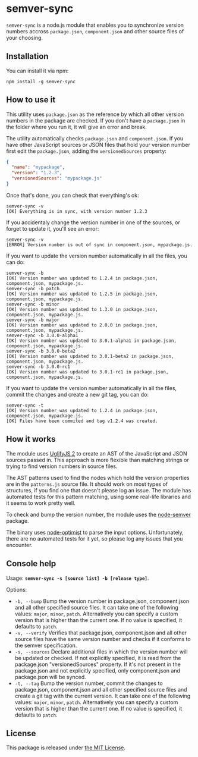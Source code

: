 # semver-sync

`semver-sync` is a node.js module that enables you to synchronize version numbers accross `package.json`, `component.json` and other source files of your choosing.

## Installation

You can install it via npm:

````
npm install -g semver-sync
````

## How to use it

This utility uses `package.json` as the reference by which all other version numbers in the package are checked. If you don't have a `package.json` in the folder where you run it, it will give an error and break.

The utility automatically checks `package.json` and `component.json`. If you have other JavaScript sources or JSON files that hold your version number first edit the `package.json`, adding the `versionedSources` property:

````json
{
  "name": "mypackage",
  "version": "1.2.3",
  "versionedSources": "mypackage.js"
}
````

Once that's done, you can check that everything's ok:

````terminal
semver-sync -v
[OK] Everything is in sync, with version number 1.2.3
````

If you accidentaly change the version number in one of the sources, or forget to update it, you'll see an error:

````
semver-sync -v
[ERROR] Version number is out of sync in component.json, mypackage.js.
````

If you want to update the version number automatically in all the files, you can do:

````
semver-sync -b
[OK] Version number was updated to 1.2.4 in package.json, component.json, mypackage.js.
semver-sync -b patch
[OK] Version number was updated to 1.2.5 in package.json, component.json, mypackage.js.
semver-sync -b minor
[OK] Version number was updated to 1.3.0 in package.json, component.json, mypackage.js.
semver-sync -b major
[OK] Version number was updated to 2.0.0 in package.json, component.json, mypackage.js.
semver-sync -b 3.0.0-alpha1
[OK] Version number was updated to 3.0.1-alpha1 in package.json, component.json, mypackage.js.
semver-sync -b 3.0.0-beta2
[OK] Version number was updated to 3.0.1-beta2 in package.json, component.json, mypackage.js.
semver-sync -b 3.0.0-rc1
[OK] Version number was updated to 3.0.1-rc1 in package.json, component.json, mypackage.js.
````

If you want to update the version number automatically in all the files, commit the changes and create a new git tag, you can do:

````
semver-sync -t
[OK] Version number was updated to 1.2.4 in package.json, component.json, mypackage.js.
[OK] Files have been commited and tag v1.2.4 was created.
````

## How it works

The module uses [UglifyJS 2](https://github.com/mishoo/UglifyJS2) to create an AST of the JavaScript and JSON sources passed in. This approach is more flexible than matching strings or trying to find version numbers in source files.

The AST patterns used to find the nodes which hold the version properties are in the `patterns.js` source file. It should work on most types of structures, if you find one that doesn't please log an issue. The module has automated tests for this pattern matching, using some real-life libraries and it seems to work pretty well.

To check and bump the version number, the module uses the [node-semver](https://github.com/isaacs/node-semver) package.

The binary uses [node-optimist](https://github.com/substack/node-optimist) to parse the input options. Unfortunately, there are no automated tests for it yet, so please log any issues that you encounter.

## Console help

Usage: **`semver-sync -s [source list] -b [release type]`**.

Options:

* `-b, --bump`
   Bump the version number in package.json, component.json and all other specified source files. It can take one of the following values: `major`, `minor`, `patch`. Alternatively you can specify a custom version that is higher than the current one. If no value is specified, it defaults to `patch`.
* `-v, --verify`
   Verifies that package.json, component.json and all other source files have the same version number and checks if it conforms to the semver specification.
* `-s, --sources`
  Declare additional files in which the version number will be updated or checked. If not explicitly specified, it is read from the package.json "versionedSources" property. If it's not present in the package.json and not explicitly specified, only component.json and package.json will be synced.
* `-t, --tag`
  Bump the version number, commit the changes to package.json, component.json and all other specified source files and create a git tag with the current version. It can take one of the following values: `major`, `minor`, `patch`. Alternatively you can specify a custom version that is higher than the current one. If no value is specified, it defaults to `patch`.

## License

This package is released under [the MIT License](http://opensource.org/licenses/MIT).
